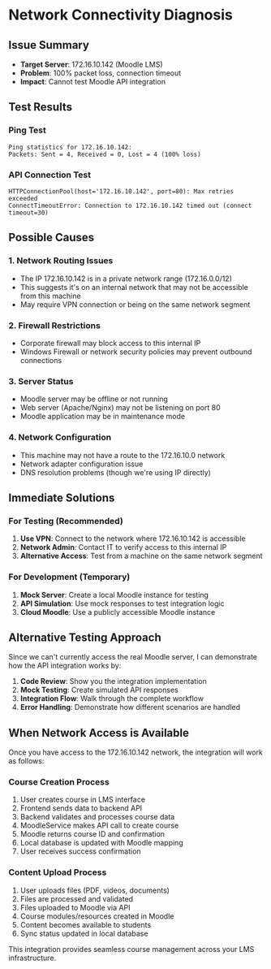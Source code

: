 # Network Connectivity Diagnosis

## Issue Summary
- **Target Server**: 172.16.10.142 (Moodle LMS)
- **Problem**: 100% packet loss, connection timeout
- **Impact**: Cannot test Moodle API integration

## Test Results

### Ping Test
```
Ping statistics for 172.16.10.142:
Packets: Sent = 4, Received = 0, Lost = 4 (100% loss)
```

### API Connection Test
```
HTTPConnectionPool(host='172.16.10.142', port=80): Max retries exceeded
ConnectTimeoutError: Connection to 172.16.10.142 timed out (connect timeout=30)
```

## Possible Causes

### 1. Network Routing Issues
- The IP 172.16.10.142 is in a private network range (172.16.0.0/12)
- This suggests it's on an internal network that may not be accessible from this machine
- May require VPN connection or being on the same network segment

### 2. Firewall Restrictions
- Corporate firewall may block access to this internal IP
- Windows Firewall or network security policies may prevent outbound connections

### 3. Server Status
- Moodle server may be offline or not running
- Web server (Apache/Nginx) may not be listening on port 80
- Moodle application may be in maintenance mode

### 4. Network Configuration
- This machine may not have a route to the 172.16.10.0 network
- Network adapter configuration issue
- DNS resolution problems (though we're using IP directly)

## Immediate Solutions

### For Testing (Recommended)
1. **Use VPN**: Connect to the network where 172.16.10.142 is accessible
2. **Network Admin**: Contact IT to verify access to this internal IP
3. **Alternative Access**: Test from a machine on the same network segment

### For Development (Temporary)
1. **Mock Server**: Create a local Moodle instance for testing
2. **API Simulation**: Use mock responses to test integration logic
3. **Cloud Moodle**: Use a publicly accessible Moodle instance

## Alternative Testing Approach

Since we can't currently access the real Moodle server, I can demonstrate how the API integration works by:

1. **Code Review**: Show you the integration implementation
2. **Mock Testing**: Create simulated API responses
3. **Integration Flow**: Walk through the complete workflow
4. **Error Handling**: Demonstrate how different scenarios are handled

## When Network Access is Available

Once you have access to the 172.16.10.142 network, the integration will work as follows:

### Course Creation Process
1. User creates course in LMS interface
2. Frontend sends data to backend API
3. Backend validates and processes course data
4. MoodleService makes API call to create course
5. Moodle returns course ID and confirmation
6. Local database is updated with Moodle mapping
7. User receives success confirmation

### Content Upload Process  
1. User uploads files (PDF, videos, documents)
2. Files are processed and validated
3. Files uploaded to Moodle via API
4. Course modules/resources created in Moodle
5. Content becomes available to students
6. Sync status updated in local database

This integration provides seamless course management across your LMS infrastructure.